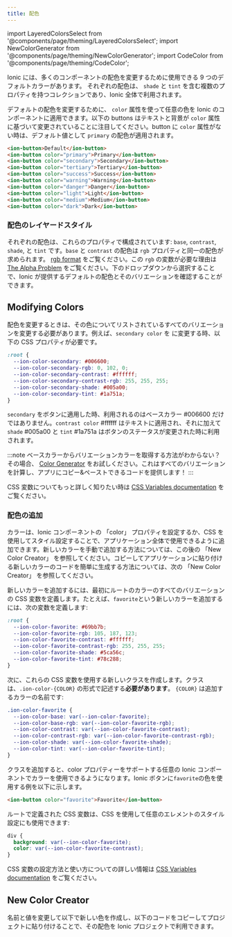 ```yaml
---
title: 配色
---
```


import LayeredColorsSelect from '@components/page/theming/LayeredColorsSelect';
import NewColorGenerator from '@components/page/theming/NewColorGenerator';
import CodeColor from '@components/page/theming/CodeColor';

<head>
  <title>Ionic CSS Color Component: Style or Change Default App Colors</title>
  <meta
    name="description"
    content="Ionic has nine default colors that can be used to change the color of many components. Learn how to utilize Ionic CSS color properties to style your apps."
  />
</head>

Ionic には、多くのコンポーネントの配色を変更するために使用できる 9 つのデフォルトカラーがあります。 それぞれの配色は、 `shade` と `tint` を含む複数のプロパティを持つコレクションであり、Ionic 全体で利用されます。

デフォルトの配色を変更するために、 `color` 属性を使って任意の色を Ionic のコンポーネントに適用できます。以下の buttons はテキストと背景が `color` 属性に基づいて変更されていることに注目してください。button に `color` 属性がない時は、デフォルト値として `primary` の配色が適用されます。

```html
<ion-button>Default</ion-button>
<ion-button color="primary">Primary</ion-button>
<ion-button color="secondary">Secondary</ion-button>
<ion-button color="tertiary">Tertiary</ion-button>
<ion-button color="success">Success</ion-button>
<ion-button color="warning">Warning</ion-button>
<ion-button color="danger">Danger</ion-button>
<ion-button color="light">Light</ion-button>
<ion-button color="medium">Medium</ion-button>
<ion-button color="dark">Dark</ion-button>
```

### 配色のレイヤードスタイル

それぞれの配色は、これらのプロパティで構成されています: `base`, `contrast`, `shade`, と `tint` です。`base` と `contrast` の配色は `rgb` プロパティと同一の配色が求められます。 <a href="https://developer.mozilla.org/en-US/docs/Glossary/RGB" target="_blank">rgb format</a> をご覧ください。この `rgb` の変数が必要な理由は [The Alpha Problem](advanced.md#the-alpha-problem) をご覧ください。下のドロップダウンから選択することで、Ionic が提供するデフォルトの配色とそのバリエーションを確認することができます。

<LayeredColorsSelect />

## Modifying Colors

配色を変更するときは、その色についてリストされているすべてのバリエーションを変更する必要があります。例えば、`secondary color` を <code-color mode="md" value="#006600"></code-color> に変更する時、以下の CSS プロパティが必要です。

```css
:root {
  --ion-color-secondary: #006600;
  --ion-color-secondary-rgb: 0, 102, 0;
  --ion-color-secondary-contrast: #ffffff;
  --ion-color-secondary-contrast-rgb: 255, 255, 255;
  --ion-color-secondary-shade: #005a00;
  --ion-color-secondary-tint: #1a751a;
}
```

`secondary` をボタンに適用した時、利用されるのはベースカラー <CodeColor color="#006600">#006600</CodeColor> だけではありません。`contrast color` <CodeColor color="#ffffff">#ffffff</CodeColor> はテキストに適用され、それに加えて `shade` <CodeColor color="#005a00">#005a00</CodeColor> と `tint` <CodeColor color="#1a751a">#1a751a</CodeColor> はボタンのステータスが変更された時に利用されます。

:::note
ベースカラーからバリエーションカラーを取得する方法がわからない？その場合、 [Color Generator](color-generator.md) をお試しください。これはすべてのバリエーションを計算し、アプリにコピー&ペーストできるコードを提供します！
:::

CSS 変数についてもっと詳しく知りたい時は [CSS Variables documentation](css-variables.md) をご覧ください。

### 配色の追加

カラーは、Ionic コンポーネントの 「color」 プロパティを設定するか、CSS を使用してスタイル設定することで、アプリケーション全体で使用できるように追加できます。新しいカラーを手動で追加する方法については、この後の 「New Color Creator」 を参照してください。コピーしてアプリケーションに貼り付ける新しいカラーのコードを簡単に生成する方法については、次の 「New Color Creator」 を参照してください。

新しいカラーを追加するには、最初にルートのカラーのすべてのバリエーションの CSS 変数を定義します。たとえば、`favorite`という新しいカラーを追加するには、次の変数を定義します:

```css
:root {
  --ion-color-favorite: #69bb7b;
  --ion-color-favorite-rgb: 105, 187, 123;
  --ion-color-favorite-contrast: #ffffff;
  --ion-color-favorite-contrast-rgb: 255, 255, 255;
  --ion-color-favorite-shade: #5ca56c;
  --ion-color-favorite-tint: #78c288;
}
```

次に、これらの CSS 変数を使用する新しいクラスを作成します。クラスは、`.ion-color-{COLOR}` の形式で記述する**必要があります**。 `{COLOR}` は追加するカラーの名前です:

```css
.ion-color-favorite {
  --ion-color-base: var(--ion-color-favorite);
  --ion-color-base-rgb: var(--ion-color-favorite-rgb);
  --ion-color-contrast: var(--ion-color-favorite-contrast);
  --ion-color-contrast-rgb: var(--ion-color-favorite-contrast-rgb);
  --ion-color-shade: var(--ion-color-favorite-shade);
  --ion-color-tint: var(--ion-color-favorite-tint);
}
```

クラスを追加すると、color プロパティーをサポートする任意の Ionic コンポーネントでカラーを使用できるようになります。Ionic ボタンに`favorite`の色を使用する例を以下に示します。

```html
<ion-button color="favorite">Favorite</ion-button>
```

ルートで定義された CSS 変数は、CSS を使用して任意のエレメントのスタイル設定にも使用できます:

```css
div {
  background: var(--ion-color-favorite);
  color: var(--ion-color-favorite-contrast);
}
```

CSS 変数の設定方法と使い方についての詳しい情報は [CSS Variables documentation](css-variables.md) をご覧ください。

## New Color Creator

名前と値を変更して以下で新しい色を作成し、以下のコードをコピーしてプロジェクトに貼り付けることで、その配色を Ionic プロジェクトで利用できます。

<NewColorGenerator />

